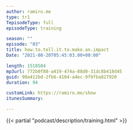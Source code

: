 ```yaml
---
author: ramiro.me
type: tr1
TepisodeType: full
episodeType: training

season: ""
episode: "03"
title: how.to.tell.it.to.make.an.impact
Date: "2021-08-20T05:45:03.00+00:00"

length: 1510504
mp3url: 772b0f88-a419-474a-88d0-31dc8b418d45
guid: 90a412bd-2fb6-4104-a4ec-9f9fba827920
duration: 94

customLink: https://ramiro.me/show
itunesSummary:

---
```

{{< partial "podcast/description/training.html" >}}

